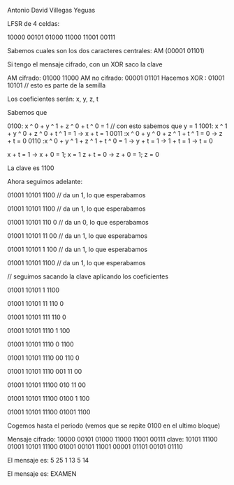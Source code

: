Antonio David Villegas Yeguas


LFSR de 4 celdas:

10000 00101 01000 11000 11001 00111

Sabemos cuales son los dos caracteres centrales: AM (00001 01101)


Si tengo el mensaje cifrado, con un XOR saco la clave



AM    cifrado: 01000 11000
AM no cifrado: 00001 01101
Hacemos XOR  : 01001 10101  // esto es parte de la semilla

Los coeficientes serán: x, y, z, t

Sabemos que

0100: x ^ 0 + y ^ 1 + z ^ 0 + t ^ 0 = 1 // con esto sabemos que y = 1
1001: x ^ 1 + y ^ 0 + z ^ 0 + t ^ 1 = 1 -> x + t = 1
0011 :x ^ 0 + y ^ 0 + z ^ 1 + t ^ 1 = 0 -> z + t = 0
0110 :x ^ 0 + y ^ 1 + z ^ 1 + t ^ 0 = 1 -> y + t = 1 -> 1 + t = 1 -> t = 0

x + t = 1 -> x + 0 = 1; x = 1
z + t = 0 -> z + 0 = 1; z = 0

La clave es 1100


Ahora seguimos adelante:

01001 10101
1100         // da un 1, lo que esperabamos

01001 10101
 1100        // da un 1, lo que esperabamos

01001 10101
  110 0      // da un 0, lo que esperabamos

01001 10101
   11 00    // da un 1, lo que esperabamos

01001 10101
    1 100    // da un 1, lo que esperabamos

01001 10101
	   1100    // da un 1, lo que esperabamos

// seguimos sacando la clave aplicando los coeficientes

01001 10101 1
	    1100   

01001 10101 11
	     110 0   

01001 10101 111
	      110 0  

01001 10101 1110
	       1 100  

01001 10101 1110 0
	         1100  

01001 10101 1110 00
	          110 0  

01001 10101 1110 001
	           11 00  

01001 10101 11100 010
	            11 00  

01001 10101 11100 0100
	             1 100  

01001 10101 11100 01001
	               1100


Cogemos hasta el periodo (vemos que se repite 0100 en el ultimo bloque)

Mensaje cifrado: 10000 00101 01000 11000 11001 00111
clave:           10101 11100 01001 10101 11100 01001
					  00101 11001 00001 01101 00101 01110

El mensaje es: 5 25 1 13 5 14

El mensaje es: EXAMEN
